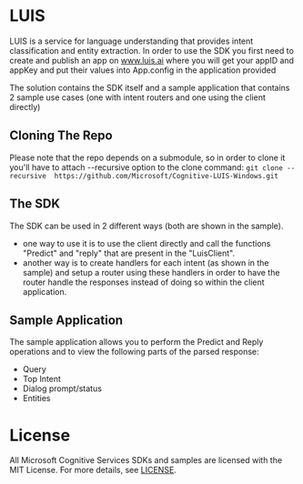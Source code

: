 LUIS
==============
LUIS is a service for language understanding that provides intent classification and entity extraction.
In order to use the SDK you first need to create and publish an app on www.luis.ai where you will get your appID and appKey and put their values into App.config in the application provided

The solution contains the SDK itself and a sample application that contains 2 sample use cases (one with intent routers and one using the client directly)

Cloning The Repo
--------------
Please note that the repo depends on a submodule, so in order to clone it you'll have to attach --recursive option to the clone command:
`git clone --recursive  https://github.com/Microsoft/Cognitive-LUIS-Windows.git`

The SDK
--------------
The SDK can be used in 2 different ways (both are shown in the sample).
- one way to use it is to use the client directly and call the functions "Predict" and "reply" that are present in the "LuisClient".
- another way is to create handlers for each intent (as shown in the sample) and setup a router using these handlers in order to have the router handle the responses instead of doing so within the client application.

Sample Application
--------------
The sample application allows you to perform the Predict and Reply operations and to view the following parts of the parsed response:
- Query
- Top Intent
- Dialog prompt/status
- Entities

License
=======

All Microsoft Cognitive Services SDKs and samples are licensed with the MIT License. For more details, see
[LICENSE](</LICENSE.md>).


